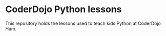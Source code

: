 # CoderDojo Python lessons

This repository holds the lessons used to teach kids Python at
CoderDojo Ham.

